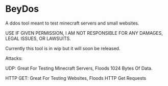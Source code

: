 # BeyDos
A ddos tool meant to test minecraft servers and small websites.

USE IF GIVEN PERMISSION, I AM NOT RESPONSIBLE FOR ANY DAMAGES, LEGAL ISSUES, OR LAWSUITS.

Currently this tool is in wip but it will soon be released.

Attacks:

UDP: Great For Testing Minecraft Servers, Floods 1024 Bytes Of Data.

HTTP GET: Great For Testing Websites, Floods HTTP Get Requests
